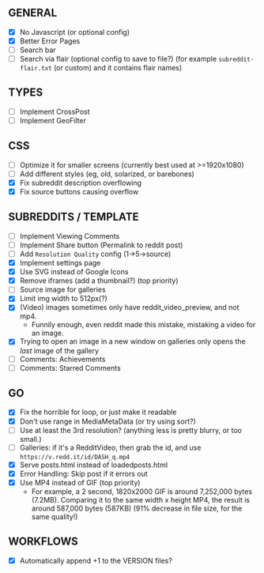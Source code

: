 ## GENERAL
- [X] No Javascript (or optional config)
- [X] Better Error Pages
- [ ] Search bar
- [ ] Search via flair (optional config to save to file?) (for example `subreddit-flair.txt` (or custom) and it contains flair names)

## TYPES
- [ ] Implement CrossPost
- [ ] Implement GeoFilter

## CSS
- [ ] Optimize it for smaller screens (currently best used at >=1920x1080)
- [ ] Add different styles (eg, old, solarized, or barebones)
- [X] Fix subreddit description overflowing
- [X] Fix source buttons causing overflow

## SUBREDDITS / TEMPLATE
- [ ] Implement Viewing Comments
- [ ] Implement Share button (Permalink to reddit post)
- [ ] Add `Resolution Quality` config (1->5->source)
- [X] Implement settings page
- [X] Use SVG instead of Google Icons
- [X] Remove iframes (add a thumbnail?) (top priority)
- [ ] Source image for galleries
- [X] Limit img width to 512px(?)
- [X] (Video) images sometimes only have reddit_video_preview, and not mp4.
    - Funnily enough, even reddit made this mistake, mistaking a video for an image.
- [X] Trying to open an image in a new window on galleries only opens the *last* image of the gallery
- [ ] Comments: Achievements
- [ ] Comments: Starred Comments

## GO
- [X] Fix the horrible for loop, or just make it readable
- [X] Don't use range in MediaMetaData (or try using sort?)
- [ ] Use at least the 3rd resolution? (anything less is pretty blurry, or too small.)
- [ ] Galleries: if it's a RedditVideo, then grab the id, and use `https://v.redd.it/id/DASH_q.mp4`
- [X] Serve posts.html instead of loadedposts.html
- [X] Error Handling: Skip post if it errors out
- [X] Use MP4 instead of GIF (top priority)
    - For example, a 2 second, 1820x2000 GIF is around 7,252,000 bytes (7.2MB). Comparing it to the same width x height MP4, the result is around 587,000 bytes (587KB) (91% decrease in file size, for the same quality!)

## WORKFLOWS
- [X] Automatically append +1 to the VERSION files?